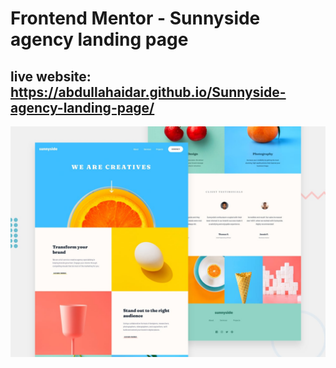 # Frontend Mentor - Sunnyside agency landing page
## live website: https://abdullahaidar.github.io/Sunnyside-agency-landing-page/

![Design preview for the Sunnyside agency landing page coding challenge](./design/desktop-preview.jpg)

